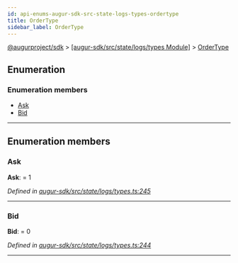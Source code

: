 ```yaml
---
id: api-enums-augur-sdk-src-state-logs-types-ordertype
title: OrderType
sidebar_label: OrderType
---
```


[@augurproject/sdk](api-readme.md) > [[augur-sdk/src/state/logs/types Module]](api-modules-augur-sdk-src-state-logs-types-module.md) > [OrderType](api-enums-augur-sdk-src-state-logs-types-ordertype.md)

## Enumeration

### Enumeration members

* [Ask](api-enums-augur-sdk-src-state-logs-types-ordertype.md#ask)
* [Bid](api-enums-augur-sdk-src-state-logs-types-ordertype.md#bid)

---

## Enumeration members

<a id="ask"></a>

###  Ask

**Ask**:  = 1

*Defined in [augur-sdk/src/state/logs/types.ts:245](https://github.com/AugurProject/augur/blob/304ca83772/packages/augur-sdk/src/state/logs/types.ts#L245)*

___
<a id="bid"></a>

###  Bid

**Bid**:  = 0

*Defined in [augur-sdk/src/state/logs/types.ts:244](https://github.com/AugurProject/augur/blob/304ca83772/packages/augur-sdk/src/state/logs/types.ts#L244)*

___

